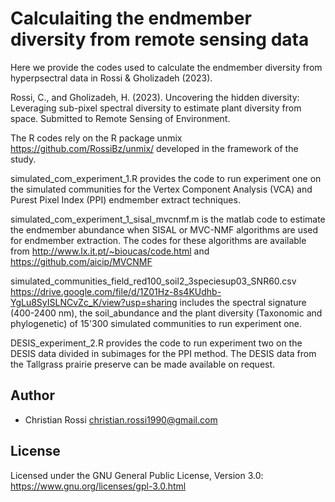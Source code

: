 # Calculaiting the endmember diversity from remote sensing data

Here we provide the codes used to calculate the endmember diversity from hyperpsectral data in Rossi & Gholizadeh (2023). 

Rossi, C., and Gholizadeh, H. (2023). Uncovering the hidden diversity: Leveraging sub-pixel spectral diversity to estimate plant diversity from space. Submitted to Remote Sensing of Environment.

The R codes rely on the R package unmix https://github.com/RossiBz/unmix/ developed in the framework of the study.

simulated_com_experiment_1.R provides the code to run experiment one on the simulated communities for the Vertex Component Analysis (VCA) and Purest Pixel Index (PPI) endmember extract techniques. 

simulated_com_experiment_1_sisal_mvcnmf.m is the matlab code to estimate the endmember abundance when  SISAL or MVC-NMF algorithms are used for endmember extraction.
The codes for these algorithms are available from http://www.lx.it.pt/~bioucas/code.html and https://github.com/aicip/MVCNMF

simulated_communities_field_red100_soil2_3speciesup03_SNR60.csv https://drive.google.com/file/d/1Z01Hz-8s4KUdhb-YgLu8SyISLNCvZc_K/view?usp=sharing includes the spectral signature (400-2400 nm), the soil_abundance and the plant diversity (Taxonomic and phylogenetic) of 15'300 simulated communities to run experiment one.


DESIS_experiment_2.R provides the code to run experiment two on the DESIS data divided in subimages for the PPI method.
The DESIS data from the Tallgrass prairie preserve can be made available on request. 


## Author

* Christian Rossi christian.rossi1990@gmail.com

## License

Licensed under the GNU General Public License, Version 3.0: https://www.gnu.org/licenses/gpl-3.0.html
